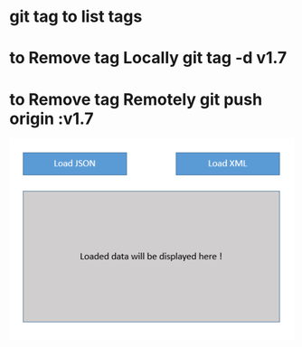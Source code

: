 # git tag to list tags

# to Remove tag Locally git tag -d v1.7

# to Remove tag Remotely git push origin :v1.7

![Project logo](images/5.PNG)
